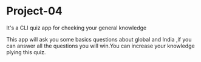 # Project-04
It's a CLI quiz app for cheeking your general knowledge

This app will ask you some basics questions about global and 
India ,if you can answer all the questions you will win.You can 
increase your knowledge plying this quiz.
